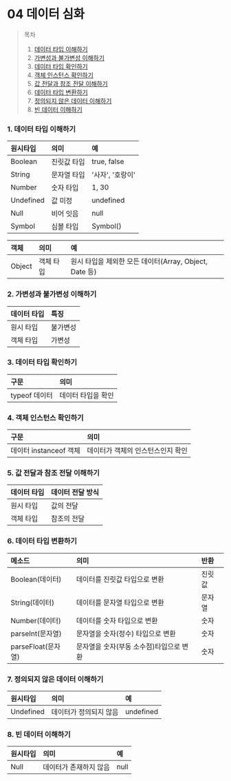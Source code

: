 # 04 데이터 심화

> 목차
>
> 1. [데이터 타입 이해하기](#1-데이터-타입-이해하기)
> 2. [가변성과 불가변성 이해하기](#2-가변성과-불가변성-이해하기)
> 3. [데이터 타입 확인하기](#3-데이터-타입-확인하기)
> 4. [객체 인스턴스 확인하기](#4-객체-인스턴스-확인하기)
> 5. [값 전달과 참조 전달 이해하기](#5-값-전달과-참조-전달-이해하기)
> 6. [데이터 타입 변환하기](#6-데이터-타입-변환하기)
> 7. [정의되지 않은 데이터 이해하기](#7-정의되지-않은-데이터-이해하기)
> 8. [빈 데이터 이해하기](#8-빈-데이터-이해하기)

### 1. 데이터 타입 이해하기

| 원시타입  | 의미        | 예               |
| :-------- | :---------- | :--------------- |
| Boolean   | 진릿값 타입 | true, false      |
| String    | 문자열 타입 | '사자', '호랑이' |
| Number    | 숫자 타입   | 1, 30            |
| Undefined | 값 미정     | undefined        |
| Null      | 비어 잇음   | null             |
| Symbol    | 심볼 타입   | Symbol()         |

| 객체   | 의미      | 예                                                     |
| :----- | :-------- | :----------------------------------------------------- |
| Object | 객체 타입 | 원시 타입을 제외한 모든 데이터(Array, Object, Date 등) |

### 2. 가변성과 불가변성 이해하기

| 데이터 타입 | 특징     |
| :---------- | :------- |
| 원시 타입   | 불가변성 |
| 객체 타입   | 가변성   |

### 3. 데이터 타입 확인하기

| 구문          | 의미               |
| :------------ | :----------------- |
| typeof 데이터 | 데이터 타입을 확인 |

### 4. 객체 인스턴스 확인하기

| 구문                   | 의미                              |
| :--------------------- | :-------------------------------- |
| 데이터 instanceof 객체 | 데이터가 객체의 인스턴스인지 확인 |

### 5. 값 전달과 참조 전달 이해하기

| 데이터 타입 | 데이터 전달 방식 |
| :---------- | :--------------- |
| 원시 타입   | 값의 전달        |
| 객체 타입   | 참조의 전달      |

### 6. 데이터 타입 변환하기

| 메소드             | 의미                                    | 반환   |
| :----------------- | :-------------------------------------- | :----- |
| Boolean(데이터)    | 데이터를 진릿값 타입으로 변환           | 진릿값 |
| String(데이터)     | 데이터를 문자열 타입으로 변환           | 문자열 |
| Number(데이터)     | 데이터를 숫자 타입으로 변환             | 숫자   |
| parseInt(문자열)   | 문자열을 숫자(정수) 타입으로 변환       | 숫자   |
| parseFloat(문자열) | 문자열을 숫자(부동 소수점)타입으로 변환 | 숫자   |

### 7. 정의되지 않은 데이터 이해하기

| 원시타입  | 의미                   | 예        |
| :-------- | :--------------------- | :-------- |
| Undefined | 데이터가 정의되지 않음 | undefined |

### 8. 빈 데이터 이해하기

| 원시타입 | 의미                   | 예   |
| :------- | :--------------------- | :--- |
| Null     | 데이터가 존재하지 않음 | null |
